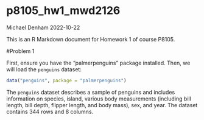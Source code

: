 p8105_hw1_mwd2126
================
Michael Denham
2022-10-22

This is an R Markdown document for Homework 1 of course P8105.

\#Problem 1

First, ensure you have the “palmerpenguins” package installed. Then, we
will load the `penguins` dataset:

``` r
data("penguins", package = "palmerpenguins")
```

The `penguins` dataset describes a sample of penguins and includes
information on species, island, various body measurements (including
bill length, bill depth, flipper length, and body mass), sex, and year.
The dataset contains 344 rows and 8 columns.
